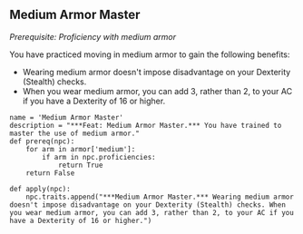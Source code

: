 ## Medium Armor Master
*Prerequisite: Proficiency with medium armor*

You have practiced moving in medium armor to gain the following benefits:

* Wearing medium armor doesn't impose disadvantage on your Dexterity (Stealth) checks.
* When you wear medium armor, you can add 3, rather than 2, to your AC if you have a Dexterity of 16 or higher.

```
name = 'Medium Armor Master'
description = "***Feat: Medium Armor Master.*** You have trained to master the use of medium armor."
def prereq(npc):
    for arm in armor['medium']:
        if arm in npc.proficiencies:
            return True
    return False

def apply(npc):
    npc.traits.append("***Medium Armor Master.*** Wearing medium armor doesn't impose disadvantage on your Dexterity (Stealth) checks. When you wear medium armor, you can add 3, rather than 2, to your AC if you have a Dexterity of 16 or higher.")
```

